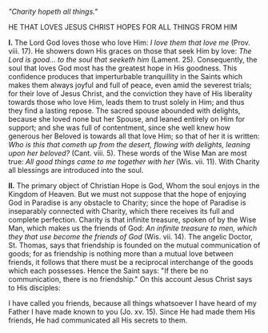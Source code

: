 
*\"Charity hopeth all things.\"*

HE THAT LOVES JESUS CHRIST HOPES FOR ALL THINGS FROM HIM

**I\.** The Lord God loves those who love Him: *I love them that love me* (Prov. viii. 17). He showers down His graces on those that seek Him by love: *The Lord is good... to the soul that seeketh him* (Lament. 25). Consequently, the soul that loves God most has the greatest hope in His goodness. This confidence produces that imperturbable tranquillity in the Saints which makes them always joyful and full of peace, even amid the severest trials; for their love of Jesus Christ, and the conviction they have of His liberality towards those who love Him, leads them to trust solely in Him; and thus they find a lasting repose. The sacred spouse abounded with delights, because she loved none but her Spouse, and leaned entirely on Him for support; and she was full of contentment, since she well knew how generous her Beloved is towards all that love Him; so that of her it is written: *Who is this that cometh up from the desert, flowing with delights, leaning upon her beloved?* (Cant. viii. 5). These words of the Wise Man are most true: *All good things came to me together with her* (Wis. vii. 11). With Charity all blessings are introduced into the soul.

**II\.** The primary object of Christian Hope is God, Whom the soul enjoys in the Kingdom of Heaven. But we must not suppose that the hope of enjoying God in Paradise is any obstacle to Charity; since the hope of Paradise is inseparably connected with Charity, which there receives its full and complete perfection. Charity is that infinite treasure, spoken of by the Wise Man, which makes us the friends of God: *An infinite treasure to men, which they that use become the friends of God* (Wis. vii. 14). The angelic Doctor, St. Thomas, says that friendship is founded on the mutual communication of goods; for as friendship is nothing more than a mutual love between friends, it follows that there must be a reciprocal interchange of the goods which each possesses. Hence the Saint says: \"If there be no communication, there is no friendship.\" On this account Jesus Christ says to His disciples:

I have called you friends, because all things whatsoever I have heard of my Father I have made known to you (Jo. xv. 15). Since He had made them His friends, He had communicated all His secrets to them.

